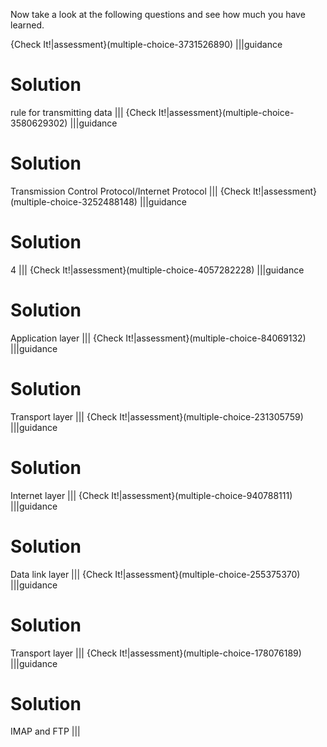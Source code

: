 Now take a look at the following questions and see how much you have learned.

{Check It!|assessment}(multiple-choice-3731526890)
|||guidance
# Solution

rule for transmitting data
|||
{Check It!|assessment}(multiple-choice-3580629302)
|||guidance
# Solution

Transmission Control Protocol/Internet Protocol
|||
{Check It!|assessment}(multiple-choice-3252488148)
|||guidance
# Solution

4
|||
{Check It!|assessment}(multiple-choice-4057282228)
|||guidance
# Solution

Application layer
|||
{Check It!|assessment}(multiple-choice-84069132)
|||guidance
# Solution

Transport layer
|||
{Check It!|assessment}(multiple-choice-231305759)
|||guidance
# Solution

Internet layer
|||
{Check It!|assessment}(multiple-choice-940788111)
|||guidance
# Solution

Data link layer
|||
{Check It!|assessment}(multiple-choice-255375370)
|||guidance
# Solution

Transport layer
|||
{Check It!|assessment}(multiple-choice-178076189)
|||guidance
# Solution

IMAP and FTP
|||
